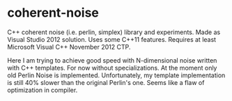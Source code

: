 coherent-noise
==============

C++ coherent noise (i.e. perlin, simplex) library and experiments.
Made as Visual Studio 2012 solution. Uses some C++11 features. Requires at least Microsoft Visual C++ November 2012 CTP.

Here I am trying to achieve good speed with N-dimensional noise written with C++ templates. For now without specializations.
At the moment only old Perlin Noise is implemented. Unfortunately, my template implementation is still 40% slower than the original Perlin's one. Seems like a flaw of optimization in compiler.